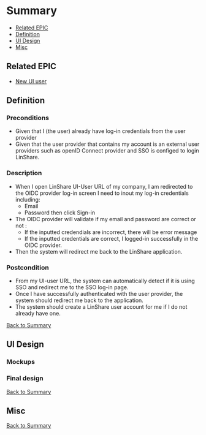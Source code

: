 # Summary

* [Related EPIC](#related-epic)
* [Definition](#definition)
* [UI Design](#ui-design)
* [Misc](#misc)

## Related EPIC

* [New UI user](./README.md)

## Definition

### Preconditions

- Given that I (the user) already have log-in credentials from the user provider 
- Given that the user provider that contains my account is an external user providers such as openID Connect provider and SSO is configed to login LinShare. 

### Description 

- When I open LinShare UI-User URL of my company, I am redirected to the OIDC provider log-in screen
 I need to inout my log-in credentials including:
   - Email
   - Password
 then click Sign-in
- The  OIDC provider will validate if my email and password are correct or not :
   - If the inputted credendials are incorrect, there will be error message
   - If the inputted credentials are correct, I logged-in successfully in the  OIDC provider. 
- Then the system will redirect me back to the LinShare application.

### Postcondition 

- From my UI-user URL, the system can automatically detect if it is using SSO and redirect me to the SSO log-in page. 
- Once I have successfully authenticated with the user provider, the system should redirect me back to the application.
- The system should create a LinShare user account for me if I do not already have one. 


[Back to Summary](#summary)

## UI Design

### Mockups

### Final design

[Back to Summary](#summary)

## Misc

[Back to Summary](#summary)



